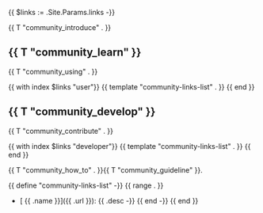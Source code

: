 {{ $links := .Site.Params.links -}}

<p>{{ T "community_introduce" . }}</p>

## {{ T "community_learn" }}

{{ T "community_using" . }}

{{ with index $links "user"}} {{ template "community-links-list" . }} {{ end }}

## {{ T "community_develop" }}

{{ T "community_contribute" . }}

{{ with index $links "developer"}} {{ template "community-links-list" . }}
{{ end }}

{{ T "community_how_to" . }}{{ T "community_guideline" }}.

{{ define "community-links-list" -}} {{ range . }}

- [<i class="{{ .icon }}"></i> {{ .name }}]({{ .url }}): {{ .desc -}} {{ end -}}
  {{ end }}

